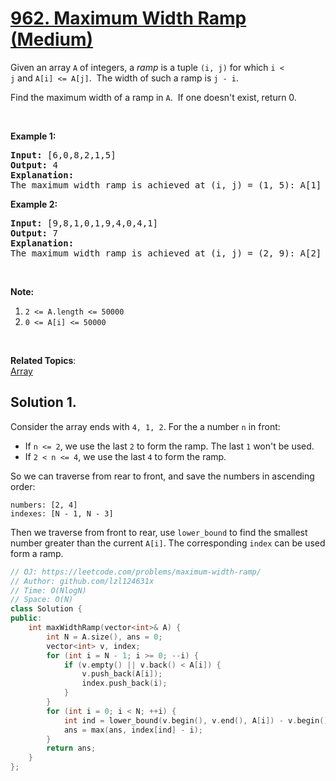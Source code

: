 # [962. Maximum Width Ramp (Medium)](https://leetcode.com/problems/maximum-width-ramp/)

<p>Given an array <code>A</code> of integers, a <em>ramp</em>&nbsp;is a tuple <code>(i, j)</code> for which <code>i &lt; j</code>&nbsp;and&nbsp;<code>A[i] &lt;= A[j]</code>.&nbsp; The width of such a&nbsp;ramp is <code>j - i</code>.</p>

<p>Find the maximum width of a ramp in <code>A</code>.&nbsp; If one doesn't exist, return 0.</p>

<p>&nbsp;</p>

<p><strong>Example 1:</strong></p>

<pre><strong>Input: </strong><span id="example-input-1-1">[6,0,8,2,1,5]</span>
<strong>Output: </strong><span id="example-output-1">4</span>
<strong>Explanation: </strong>
The maximum width ramp is achieved at (i, j) = (1, 5): A[1] = 0 and A[5] = 5.
</pre>

<div>
<p><strong>Example 2:</strong></p>

<pre><strong>Input: </strong><span id="example-input-2-1">[9,8,1,0,1,9,4,0,4,1]</span>
<strong>Output: </strong><span id="example-output-2">7</span>
<strong>Explanation: </strong>
The maximum width ramp is achieved at (i, j) = (2, 9): A[2] = 1 and A[9] = 1.
</pre>
</div>

<div>
<div>
<p>&nbsp;</p>

<p><strong>Note:</strong></p>

<ol>
	<li><code>2 &lt;= A.length &lt;= 50000</code></li>
	<li><code>0 &lt;= A[i] &lt;= 50000</code></li>
</ol>
</div>
</div>

<div>
<div>&nbsp;</div>
</div>


**Related Topics**:  
[Array](https://leetcode.com/tag/array/)

## Solution 1.

Consider the array ends with `4, 1, 2`. For the a number `n` in front:
* If `n <= 2`, we use the last `2` to form the ramp. The last `1` won't be used.
* If `2 < n <= 4`, we use the last `4` to form the ramp.

So we can traverse from rear to front, and save the numbers in ascending order:

```
numbers: [2, 4]
indexes: [N - 1, N - 3]
```

Then we traverse from front to rear, use `lower_bound` to find the smallest number greater than the current `A[i]`. The corresponding `index` can be used form a ramp.

```cpp
// OJ: https://leetcode.com/problems/maximum-width-ramp/
// Author: github.com/lzl124631x
// Time: O(NlogN)
// Space: O(N)
class Solution {
public:
    int maxWidthRamp(vector<int>& A) {
        int N = A.size(), ans = 0;
        vector<int> v, index;
        for (int i = N - 1; i >= 0; --i) {
            if (v.empty() || v.back() < A[i]) {
                v.push_back(A[i]);
                index.push_back(i);
            }
        }
        for (int i = 0; i < N; ++i) {
            int ind = lower_bound(v.begin(), v.end(), A[i]) - v.begin();
            ans = max(ans, index[ind] - i);
        }
        return ans;
    }
};
```